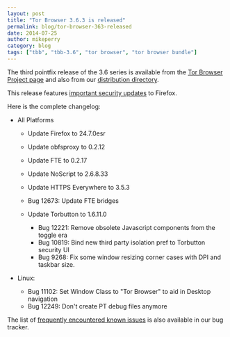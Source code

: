 ```yaml
---
layout: post
title: "Tor Browser 3.6.3 is released"
permalink: blog/tor-browser-363-released
date: 2014-07-25
author: mikeperry
category: blog
tags: ["tbb", "tbb-3.6", "tor browser", "tor browser bundle"]
---
```


The third pointfix release of the 3.6 series is available from the [Tor Browser Project page](https://www.torproject.org/download/download-easy.html) and also from our [distribution directory](https://www.torproject.org/dist/torbrowser/3.6.3/).

This release features [important security updates](https://www.mozilla.org/security/known-vulnerabilities/firefoxESR.html#firefox24.7) to Firefox.

Here is the complete changelog:

- All Platforms

  - Update Firefox to 24.7.0esr
  - Update obfsproxy to 0.2.12
  - Update FTE to 0.2.17
  - Update NoScript to 2.6.8.33
  - Update HTTPS Everywhere to 3.5.3
  - Bug 12673: Update FTE bridges
  - Update Torbutton to 1.6.11.0

    - Bug 12221: Remove obsolete Javascript components from the toggle era
    - Bug 10819: Bind new third party isolation pref to Torbutton security UI
    - Bug 9268: Fix some window resizing corner cases with DPI and taskbar size.
- Linux:
  - Bug 11102: Set Window Class to "Tor Browser" to aid in Desktop navigation
  - Bug 12249: Don't create PT debug files anymore

The list of [frequently encountered known issues](https://trac.torproject.org/projects/tor/query?keywords=~tbb-helpdesk-frequent&status=!closed) is also available in our bug tracker.

